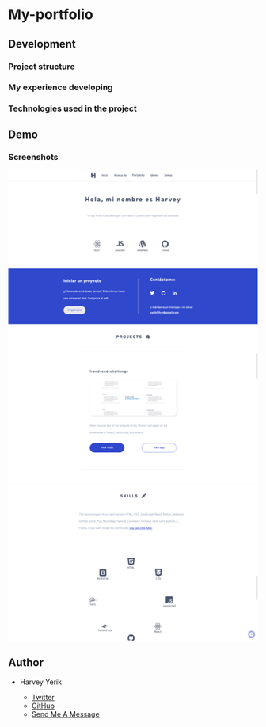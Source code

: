 # My-portfolio

## Development 
### Project structure


### My experience developing


### Technologies used in the project

## Demo 

### Screenshots

<img src="./screenshots/test-3.png" />
<img src="./screenshots/test-2.png" />
<img src="./screenshots/test-1.png" />

## Author

- Harvey Yerik

    - [Twitter](https://twitter.com/yerikhar)
    - [GitHub](https://github.com/YerikAH)
    - [Send Me A Message](https://yerikah.github.io/send-me-a-message/dist/)

